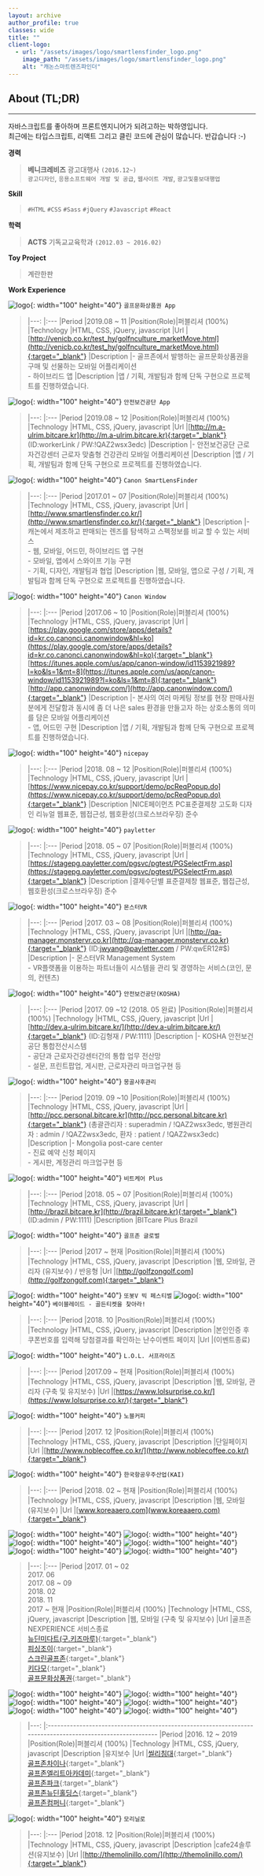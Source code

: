 ```yaml
---
layout: archive
author_profile: true
classes: wide
title: ""
client-logo:
  - url: "/assets/images/logo/smartlensfinder_logo.png"
    image_path: "/assets/images/logo/smartlensfinder_logo.png"
    alt: "캐논스마트렌즈파인더"
---
```


## About (TL;DR)
---
자바스크립트를 좋아하며 프론트엔지니어가 되려고하는 박하영입니다.<br>최근에는 타입스크립트, 리액트 그리고 클린 코드에 관심이 많습니다. 반갑습니다 :-)

<i class="fa fa-briefcase fa-1x"></i> **경력**
>  **베니크레비즈** 광고대행사 `(2016.12~)`  
      `광고디자인`, `응용소프트웨어 개발 및 공급`, `웹사이트 개발`, `광고및홍보대행업`

<i class="fa fa-moon fa-1x"></i> **Skill**   
> `#HTML` `#CSS` `#Sass` `#jQuery` `#Javascript` `#React`

<i class="fa fa-graduation-cap fa-1x"></i> **학력**   
> **ACTS** 기독교교육학과 `(2012.03 ~ 2016.02)`  

<i class="fa fa-moon fa-1x"></i> **Toy Project**
> 계란한판

<i class="fa fa-briefcase fa-1x"></i> **Work Experience**

![logo](/assets/images/logo/golfncultureApp_logo.png){: width="100" height="40"} `골프문화상품권 App`
>|---:          |:---
|Period        |2019.08 ~ 11
|Position(Role)|퍼블리셔 (100%)
|Technology    |HTML, CSS, jQuery, javascript
|Url           |[http://venicb.co.kr/test_hy/golfnculture_marketMove.html](http://venicb.co.kr/test_hy/golfnculture_marketMove.html){:target="_blank"}
|Description   |- 골프존에서 발행하는 골프문화상품권을 구매 및 선물하는 모바일 어플리케이션<br/>- 하이브리드 앱
|Description   |앱 / 기획, 개발팀과 함께 단독 구현으로 프로젝트를 진행하였습니다.

![logo](/assets/images/logo/koshaApp_logo.png){: width="100" height="40"} `안전보건공단 App`
>|---:          |:---
|Period        |2019.08 ~ 12
|Position(Role)|퍼블리셔 (100%)
|Technology    |HTML, CSS, jQuery, javascript
|Url           |[http://m.a-ulrim.bitcare.kr](http://m.a-ulrim.bitcare.kr){:target="_blank"} (ID:workerLink / PW:!QAZ2wsx3edc)
|Description   |- 안전보건공단 근로자건강센터 근로자 맞춤형 건강관리 모바일 어플리케이션
|Description   |앱 / 기획, 개발팀과 함께 단독 구현으로 프로젝트를 진행하였습니다.

![logo](/assets/images/logo/smartlensfinder_logo.png){: width="100" height="40"} `Canon SmartLensFinder`
>|---:          |:---
|Period        |2017.01 ~ 07
|Position(Role)|퍼블리셔 (100%)                                                                         
|Technology    |HTML, CSS, jQuery, javascript
|Url           |[http://www.smartlensfinder.co.kr/](http://www.smartlensfinder.co.kr/){:target="_blank"}
|Description   |- 캐논에서 제조하고 판매되는 렌즈를 탐색하고 스펙정보를 비교 할 수 있는 서비스<br/>- 웹, 모바일, 어드민, 하이브리드 앱 구현<br/>- 모바일, 앱에서 스와이프 기능 구현<br/>- 기획, 디자인, 개발팀과 협업
|Description   |웹, 모바일, 앱으로 구성 / 기획, 개발팀과 함께 단독 구현으로 프로젝트를 진행하였습니다.

![logo](/assets/images/logo/canonwindow_logo.png){: width="100" height="40"} `Canon Window`
>|---:          |:---
|Period        |2017.06 ~ 10
|Position(Role)|퍼블리셔 (100%)
|Technology    |HTML, CSS, jQuery, javascript
|Url           |[https://play.google.com/store/apps/details?id=kr.co.canonci.canonwindow&hl=ko](https://play.google.com/store/apps/details?id=kr.co.canonci.canonwindow&hl=ko){:target="_blank"}  [https://itunes.apple.com/us/app/canon-window/id1153921989?l=ko&ls=1&mt=8](https://itunes.apple.com/us/app/canon-window/id1153921989?l=ko&ls=1&mt=8){:target="_blank"}  [http://app.canonwindow.com/](http://app.canonwindow.com/){:target="_blank"}
|Description   |- 본사의 여러 마케팅 정보를 현장 판매사원분에게 전달함과 동시에 좀 더 나은 sales 환경을 만들고자 하는 상호소통의 의미를 담은 모바일 어플리케이션<br/>- 앱, 어드민 구현
|Description   |앱 / 기획, 개발팀과 함께 단독 구현으로 프로젝트를 진행하였습니다. 

![logo](/assets/images/logo/nicepay_logo.png){: width="100" height="40"} `nicepay`
>|---:          |:---
|Period        |2018. 08 ~ 12
|Position(Role)|퍼블리셔 (100%)
|Technology    |HTML, CSS, jQuery, javascript
|Url           |[https://www.nicepay.co.kr/support/demo/pcReqPopup.do](https://www.nicepay.co.kr/support/demo/pcReqPopup.do){:target="_blank"}
|Description   |NICE페이먼츠 PC표준결제창 고도화 디자인 리뉴얼  웹표준, 웹접근성, 웹호환성(크로스브라우징) 준수

![logo](/assets/images/logo/payletter_logo.png){: width="100" height="40"} `payletter`
>|---:          |:---
|Period        |2018. 05 ~ 07
|Position(Role)|퍼블리셔 (100%)
|Technology    |HTML, CSS, jQuery, javascript
|Url           |[https://stagepg.payletter.com/pgsvc/pgtest/PGSelectFrm.asp](https://stagepg.payletter.com/pgsvc/pgtest/PGSelectFrm.asp){:target="_blank"}
|Description   |결제수단별 표준결제창  웹표준, 웹접근성, 웹호환성(크로스브라우징) 준수

![logo](/assets/images/logo/monstervr_logo.png){: width="100" height="40"} `몬스터VR`
>|---:          |:---
|Period        |2017. 03 ~ 08
|Position(Role)|퍼블리셔 (100%)
|Technology    |HTML, CSS, jQuery, javascript
|Url           |[http://qa-manager.monstervr.co.kr](http://qa-manager.monstervr.co.kr){:target="_blank"}  (ID:jwyang@payletter.com / PW:qwER12#$)
|Description   |- 몬스터VR Management System<br/>- VR플랫폼을 이용하는 파트너들이 시스템을 관리 및 경영하는 서비스(코인, 문의, 컨텐츠)

![logo](/assets/images/logo/kosha_logo.png){: width="100" height="40"} `안전보건공단(KOSHA)`
>|---:          |:---
|Period        |2017. 09 ~12 (2018. 05 완료)
|Position(Role)|퍼블리셔 (100%)
|Technology    |HTML, CSS, jQuery, javascript
|Url           |[http://dev.a-ulrim.bitcare.kr/](http://dev.a-ulrim.bitcare.kr/){:target="_blank"}  (ID:김형재 / PW:1111)
|Description   |- KOSHA 안전보건공단 통합전산시스템<br/>- 공단과 근로자건강센터간의 통합 업무 전산망<br/>- 설문, 프린트팝업, 게시판, 근로자관리 마크업구현 등

![logo](/assets/images/logo/mongolia_logo.png){: width="100" height="40"} `몽골사후관리`
>|---:          |:---
|Period        |2019. 09 ~10
|Position(Role)|퍼블리셔 (100%)
|Technology    |HTML, CSS, jQuery, javascript
|Url           |[http://pcc.personal.bitcare.kr](http://pcc.personal.bitcare.kr){:target="_blank"}  (총괄관리자 : superadmin / !QAZ2wsx3edc, 병원관리자 : admin / !QAZ2wsx3edc, 환자 : patient /  !QAZ2wsx3edc)
|Description   |- Mongolia post-care center<br/>-  진료 예약 신청 페이지<br/>- 게시판,  계정관리 마크업구현 등

![logo](/assets/images/logo/bitcarePlus_logo.png){: width="100" height="40"} `비트케어 Plus`
>|---:          |:---
|Period        |2018. 05 ~ 07
|Position(Role)|퍼블리셔 (100%)
|Technology    |HTML, CSS, jQuery, javascript
|Url           |[http://brazil.bitcare.kr](http://brazil.bitcare.kr){:target="_blank"}  (ID:admin / PW:1111)
|Description   |BITcare Plus Brazil

![logo](/assets/images/logo/golfzonglobal_logo.png){: width="100" height="40"} `골프존 글로벌`
>|---:          |:---
|Period        |2017 ~ 현재
|Position(Role)|퍼블리셔 (100%)
|Technology    |HTML, CSS, jQuery, javascript
|Description   |웹, 모바일, 관리자 (유지보수) / 반응형
|Url           |[http://golfzongolf.com](http://golfzongolf.com){:target="_blank"}

![logo](/assets/images/logo/tobot_logo.png){: width="100" height="40"} `또봇V 빅 페스티벌` ![logo](/assets/images/logo/bbb_logo.png){: width="100" height="40"} `베이블레이드 - 골든티켓을 찾아라!`
>|---:          |:---
|Period        |2018. 10
|Position(Role)|퍼블리셔 (100%)
|Technology    |HTML, CSS, jQuery, javascript
|Description   |본인인증 후 쿠폰번호를 입력해 당첨결과를 확인하는 난수이벤트 페이지
|Url           |(이벤트종료)

![logo](/assets/images/logo/lol_logo.png){: width="100" height="40"} `L.O.L. 서프라이즈`
>|---:          |:---
|Period        |2017.09 ~ 현재
|Position(Role)|퍼블리셔 (100%)
|Technology    |HTML, CSS, jQuery, javascript
|Description   |웹, 모바일, 관리자 (구축 및 유지보수)
|Url           |[https://www.lolsurprise.co.kr/](https://www.lolsurprise.co.kr/){:target="_blank"}

![logo](/assets/images/logo/noble_logo.png){: width="100" height="40"} `노블커피`
>|---:          |:---
|Period        |2017. 12
|Position(Role)|퍼블리셔 (100%)
|Technology    |HTML, CSS, jQuery, javascript
|Description   |단일페이지
|Url           |[http://www.noblecoffee.co.kr/](http://www.noblecoffee.co.kr/){:target="_blank"}

![logo](/assets/images/logo/kai_logo.png){: width="100" height="40"} `한국항공우주산업(KAI)`
>|---:          |:---
|Period        |2018. 02 ~ 현재
|Position(Role)|퍼블리셔 (100%)
|Technology    |HTML, CSS, jQuery, javascript
|Description   |웹, 모바일 (유지보수)
|Url           |[www.koreaaero.com](www.koreaaero.com){:target="_blank"}

![logo](/assets/images/logo/nexperience_logo.png){: width="100" height="40"} ![logo](/assets/images/logo/newdinmedart_logo.png){: width="100" height="40"} ![logo](/assets/images/logo/fishinfjoy_logo.png){: width="100" height="40"} ![logo](/assets/images/logo/screenGlofzon_logo.png){: width="100" height="40"} ![logo](/assets/images/logo/kidamo_logo.png){: width="100" height="40"} ![logo](/assets/images/logo/golfnculture_logo.png){: width="100" height="40"}
>|---:          |:---
|Period        |2017. 01 ~ 02<br>2017. 06<br>2017. 08 ~ 09<br>2018. 02<br>2018. 11<br>2017 ~ 현재
|Position(Role)|퍼블리셔 (100%)
|Technology    |HTML, CSS, jQuery, javascript
|Description   |웹, 모바일 (구축 및 유지보수)
|Url           |골프존 NEXPERIENCE 서비스종료<br/>[뉴딘미다트(구.키즈마루)](http://www.newdinmedart.com/){:target="_blank"}<br>[피싱조이](http://www.thefishingjoy.com/){:target="_blank"}<br>[스크린골프존](http://tv.golfzon.com/){:target="_blank"}<br>[키다모](http://www.kidamo.co.kr/){:target="_blank"}<br>[골프문화상품권](http://www.golfnculture.com/){:target="_blank"}

![logo](/assets/images/logo/sealy_logo.png){: width="100" height="40"} ![logo](/assets/images/logo/golfzonchina_logo.png){: width="100" height="40"} ![logo](/assets/images/logo/golfzonliteacademy_logo.png){: width="100" height="40"} ![logo](/assets/images/logo/golfzonpark_logo.png){: width="100" height="40"} ![logo](/assets/images/logo/golfzonnewdin_logo.png){: width="100" height="40"} ![logo](/assets/images/logo/golfzoncompany_logo.png){: width="100" height="40"}
>|---:          |:----------------------------------------------------------------------------------------------------------
|Period        |2016. 12 ~ 2019
|Position(Role)|퍼블리셔 (100%)
|Technology    |HTML, CSS, jQuery, javascript
|Description   |유지보수
|Url           |[씰리침대](http://www.sealy.co.kr/){:target="_blank"}<br/>[골프존차이나](http://chinese.golfzon.com/CN/Default.aspx){:target="_blank"}<br>[골프존엘리트아카데미](http://www.golfzoneliteacademy.com/){:target="_blank"}<br>[골프존파크](http://www.golfzonpark.com/){:target="_blank"}<br>[골프존뉴딘홀딩스](https://www.golfzonnewdin.com/){:target="_blank"}<br>[골프존컴퍼니](http://company.golfzon.com/GFZ/Default.aspx){:target="_blank"}

![logo](/assets/images/logo/molinillo_logo_web.png){: width="100" height="40"} `모리닐로`
>|---:          |:---
|Period        |2018. 12
|Position(Role)|퍼블리셔 (100%)
|Technology    |HTML, CSS, jQuery, javascript
|Description   |cafe24솔루션(유지보수)
|Url           |[http://themolinillo.com/](http://themolinillo.com/){:target="_blank"}